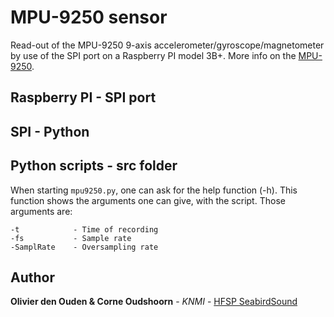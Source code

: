# MPU-9250 sensor 

Read-out of the MPU-9250 9-axis accelerometer/gyroscope/magnetometer by use of the SPI port on a Raspberry PI model 3B+. More info on the [MPU-9250](https://www.invensense.com/wp-content/uploads/2015/02/PS-MPU-9250A-01-v1.1.pdf).

## Raspberry PI - SPI port 


## SPI - Python 

## Python scripts - src folder

When starting ```mpu9250.py```, one can ask for the help function (-h). This function shows the arguments one can give, with the script. Those arguments are:

```
-t            - Time of recording
-fs           - Sample rate
-SamplRate    - Oversampling rate
```

## Author

**Olivier den Ouden & Corne Oudshoorn** - *KNMI* - [HFSP SeabirdSound](https://seabirdsound.org)
